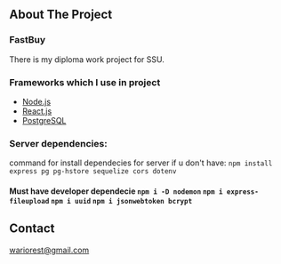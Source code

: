 

<!-- PROJECT SHIELDS -->

<!-- ABOUT THE PROJECT -->
## About The Project




### FastBuy
There is my diploma work project for SSU.


### Frameworks which I use in project
* [Node.js](https://nodejs.org/)
* [React.js](https://reactjs.org/)
* [PostgreSQL](https://www.postgresql.org/)

### Server dependencies:
command for install dependecies for server if u don't have: `npm install express pg pg-hstore sequelize cors dotenv`
#### Must have developer dependecie `npm i -D nodemon` `npm i express-fileupload` `npm i uuid` `npm i jsonwebtoken bcrypt`




<!-- CONTACT -->
## Contact
wariorest@gmail.com



